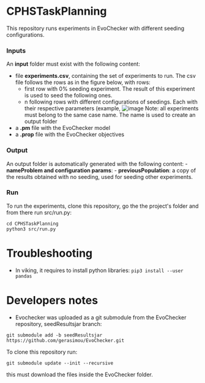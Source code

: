 # CPHSTaskPlanning
This repository runs experiments in EvoChecker with different seeding configurations.

### Inputs
An **input** folder must exist with the following content:
- file **experiments.csv**, containing the set of experiments to run. The csv file follows the rows as in the figure below, with rows:
    - first row with 0% seeding experiment. The result of this experiment is used to seed the following ones.
    - n following rows with different configurations of seedings. Each with their respective parameters (example, 
![image](https://github.com/user-attachments/assets/320a0654-b930-4a45-9907-5854240a948a)
Note: all experiments must belong to the same case name. The name is used to create an output folder
- a **.pm** file with the EvoChecker model
- a **.prop** file with the EvoChecker objectives

### Output
An output folder is automatically generated with the following content:
    - **nameProblem and configuration params**: 
    - **previousPopulation**: a copy of the results obtained with no seeding, used for seeding other experiments.


### Run
To run the experiments, clone this repository, go the the project's folder and from there run src/run.py: 
```
cd CPHSTaskPlanning
python3 src/run.py
```


# Troubleshooting

- In viking, it requires to install python libraries:
 ```pip3 install --user pandas```
 
 
 
 # Developers notes
 
- Evochecker was uploaded as a git submodule from the EvoChecker repository, seedResultsjar branch:
```
git submodule add -b seedResultsjar https://github.com/gerasimou/EvoChecker.git
```

To clone this repository run:
```
git submodule update --init --recursive
```
this must download the files inside the EvoChecker folder.
